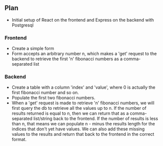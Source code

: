 ## Plan
- Initial setup of React on the frontend and Express on the backend with Postgresql
### Frontend
- Create a simple form
- Form accepts an arbitrary number n, which makes a 'get' request to the backend to retrieve the first 'n' fibonacci numbers as a comma-separated list
### Backend
- Create a table with a column 'index' and 'value', where 0 is actually the first fibonacci number and so on.
- Populate the first two fibonacci numbers.
- When a 'get' request is made to retrieve 'n' fibonacci numbers, we will first query the db to retrieve all the values up to n. If the number of results returned is equal to n, then we can return that as a comma-separated list/string back to the frontend. If the number of results is less than n, that means we can populate n - minus the results length for the indices that don't yet have values. We can also add these missing values to the results and return that back to the frontend in the correct format.
